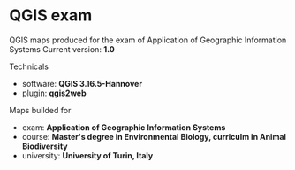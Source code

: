 # QGIS exam
QGIS maps produced for the exam of Application of Geographic Information Systems
Current version: **1.0**

Technicals
- software: **QGIS 3.16.5-Hannover** 
- plugin: **qgis2web**

Maps builded for
- exam: **Application of Geographic Information Systems**
- course: **Master's degree in Environmental Biology, curriculm in Animal Biodiversity**
- university: **University of Turin, Italy**

